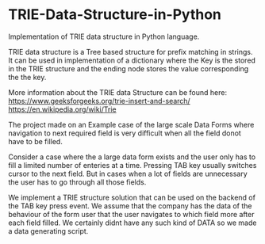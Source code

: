 # TRIE-Data-Structure-in-Python
Implementation of TRIE data structure in Python language.

TRIE data structure is a Tree based structure for prefix matching in strings. It can be used in implementation of a dictionary where the Key is the stored in the TRIE structure and the ending node stores the value corresponding the the key.



More information about the TRIE data Structure can be found here:
https://www.geeksforgeeks.org/trie-insert-and-search/
https://en.wikipedia.org/wiki/Trie

  The project made on an Example case of the large scale Data Forms where navigation to next required field is very difficult when all the field donot have to be filled. 
  
  Consider a case where the a large data form exists and the user only has to fill a limited number of enteries at a time. Pressing TAB key usually switches cursor to the next field. But in cases when a lot of fields are unnecessary the user has to go through all those fields.
  
  We implement a TRIE structure solution that can be used on the backend of the TAB key press event. We assume that the company has the data of the behaviour of the form user that the user navigates to which field more after each field filled. We certainly didnt have any such kind of DATA so we made a data generating script. 
